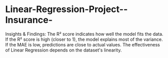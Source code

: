 # Linear-Regression-Project--Insurance-
Insights &amp; Findings: The R² score indicates how well the model fits the data. If the R² score is high (closer to 1), the model explains most of the variance. If the MAE is low, predictions are close to actual values. The effectiveness of Linear Regression depends on the dataset's linearity.
